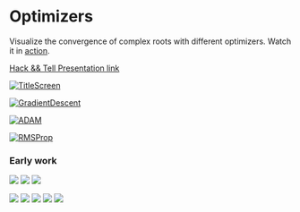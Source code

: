 # Optimizers

Visualize the convergence of complex roots with different optimizers. Watch it in [action](https://www.youtube.com/watch?v=Z-CiRcrJiKo).

[Hack && Tell Presentation link](https://thoppe.github.io/DeepOptimizerViz/)


[![TitleScreen](docs/figures/title_screen.jpg)](https://www.youtube.com/watch?v=Z-CiRcrJiKo)

[![GradientDescent](docs/figures/GradientDescent.jpg)](https://www.youtube.com/watch?v=Z-CiRcrJiKo)

[![ADAM](docs/figures/ADAM.jpg)](https://www.youtube.com/watch?v=Z-CiRcrJiKo)

[![RMSProp](docs/figures/RMSProp.jpg)](https://www.youtube.com/watch?v=Z-CiRcrJiKo)

### Early work

![](docs/figures/early_figures/GradientDescent_quadratic_roots.png)
![](docs/figures/early_figures/ADAM_quadratic_roots.png)
![](docs/figures/early_figures/RMSProp_quadratic_roots.png)

![](docs/figures/early_figures/Momentum_quadratic_roots.png)
![](docs/figures/early_figures/ProximalAdagrad_quadratic_roots.png)
![](docs/figures/early_figures/ProximalGradientDescent_quadratic_roots.png)
![](docs/figures/early_figures/Adagrad_quadratic_roots.png)
![](docs/figures/early_figures/FTRL_quadratic_roots.png)







